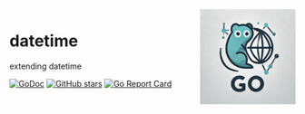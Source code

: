 <img align=right width="168" src="docs/gouef_logo.png">

# datetime
extending datetime

[![GoDoc](https://pkg.go.dev/badge/github.com/gouef/datetime.svg)](https://pkg.go.dev/github.com/gouef/datetime)
[![GitHub stars](https://img.shields.io/github/stars/gouef/datetime?style=social)](https://github.com/gouef/datetime/stargazers)
[![Go Report Card](https://goreportcard.com/badge/github.com/gouef/datetime)](https://goreportcard.com/report/github.com/gouef/datetime)